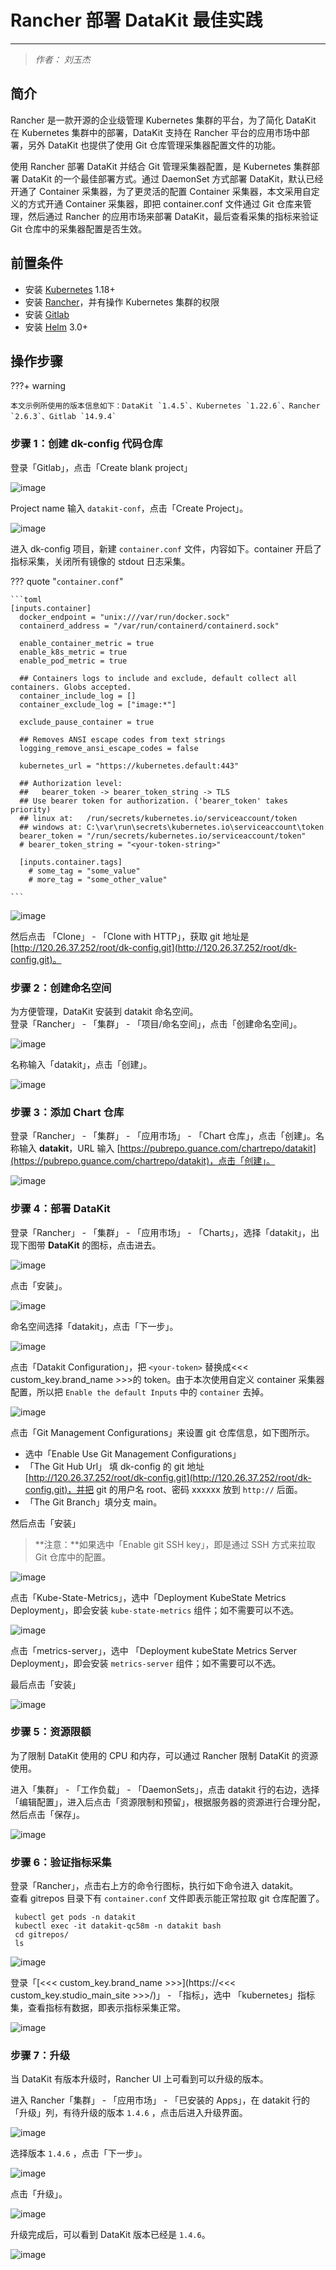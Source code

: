 # Rancher 部署 DataKit 最佳实践

---

> _作者： 刘玉杰_

## 简介

Rancher 是一款开源的企业级管理 Kubernetes 集群的平台，为了简化 DataKit 在 Kubernetes 集群中的部署，DataKit 支持在 Rancher 平台的应用市场中部署，另外 DataKit 也提供了使用 Git 仓库管理采集器配置文件的功能。

使用 Rancher 部署 DataKit 并结合 Git 管理采集器配置，是 Kubernetes 集群部署 DataKit 的一个最佳部署方式。通过 DaemonSet 方式部署 DataKit，默认已经开通了 Container 采集器，为了更灵活的配置 Container 采集器，本文采用自定义的方式开通 Container 采集器，即把 container.conf 文件通过 Git 仓库来管理，然后通过 Rancher 的应用市场来部署 DataKit，最后查看采集的指标来验证 Git 仓库中的采集器配置是否生效。

## 前置条件

- 安装 [Kubernetes](https://kubernetes.io/docs/setup/production-environment/tools/) 1.18+
- 安装 [Rancher](https://rancher.com/docs/rancher/v2.6/en/installation/)，并有操作 Kubernetes 集群的权限
- 安装 [Gitlab](https://about.gitlab.com/)
- 安装 [Helm](https://github.com/helm/helm) 3.0+

## 操作步骤

???+ warning

    本文示例所使用的版本信息如下：DataKit `1.4.5`、Kubernetes `1.22.6`、Rancher `2.6.3`、Gitlab `14.9.4`

### 步骤 1：创建 dk-config 代码仓库

登录「Gitlab」，点击「Create blank project」

![image](../images/rancher-install-1.png)

Project name 输入 `datakit-conf`，点击「Create Project」。

![image](../images/rancher-install-2.png)

进入 dk-config 项目，新建 `container.conf` 文件，内容如下。container 开启了指标采集，关闭所有镜像的 stdout 日志采集。

??? quote "`container.conf`"

    ```toml
    [inputs.container]
      docker_endpoint = "unix:///var/run/docker.sock"
      containerd_address = "/var/run/containerd/containerd.sock"

      enable_container_metric = true
      enable_k8s_metric = true
      enable_pod_metric = true

      ## Containers logs to include and exclude, default collect all containers. Globs accepted.
      container_include_log = []
      container_exclude_log = ["image:*"]

      exclude_pause_container = true

      ## Removes ANSI escape codes from text strings
      logging_remove_ansi_escape_codes = false

      kubernetes_url = "https://kubernetes.default:443"

      ## Authorization level:
      ##   bearer_token -> bearer_token_string -> TLS
      ## Use bearer token for authorization. ('bearer_token' takes priority)
      ## linux at:   /run/secrets/kubernetes.io/serviceaccount/token
      ## windows at: C:\var\run\secrets\kubernetes.io\serviceaccount\token
      bearer_token = "/run/secrets/kubernetes.io/serviceaccount/token"
      # bearer_token_string = "<your-token-string>"

      [inputs.container.tags]
        # some_tag = "some_value"
        # more_tag = "some_other_value"

    ```

![image](../images/rancher-install-3.png)

然后点击 「Clone」 - 「Clone with HTTP」，获取 git 地址是 [http://120.26.37.252/root/dk-config.git](http://120.26.37.252/root/dk-config.git)。

### 步骤 2：创建命名空间

为方便管理，DataKit 安装到 datakit 命名空间。<br/>
登录「Rancher」 - 「集群」 - 「项目/命名空间」，点击「创建命名空间」。

![image](../images/rancher-install-4.png)

名称输入「datakit」，点击「创建」。

![image](../images/rancher-install-5.png)

### 步骤 3：添加 Chart 仓库

登录「Rancher」 - 「集群」 - 「应用市场」 - 「Chart 仓库」，点击「创建」。名称输入 **datakit**，URL 输入 [https://pubrepo.guance.com/chartrepo/datakit](https://pubrepo.guance.com/chartrepo/datakit)，点击「创建」。

![image](../images/rancher-install-6.png)

### 步骤 4：部署 DataKit

登录「Rancher」 - 「集群」 - 「应用市场」 - 「Charts」，选择「datakit」，出现下图带 **DataKit** 的图标，点击进去。

![image](../images/rancher-install-7.png)

点击「安装」。

![image](../images/rancher-install-8.png)

命名空间选择「datakit」，点击「下一步」。

![image](../images/rancher-install-9.png)

点击「Datakit Configuration」，把 `<your-token>` 替换成<<< custom_key.brand_name >>>的 token。由于本次使用自定义 container 采集器配置，所以把 `Enable the default Inputs` 中的 `container` 去掉。

![image](../images/rancher-install-10.png)

点击「Git Management Configurations」来设置 git 仓库信息，如下图所示。

- 选中「Enable Use Git Management Configurations」
- 「The Git Hub Url」 填 dk-config 的 git 地址 [http://120.26.37.252/root/dk-config.git](http://120.26.37.252/root/dk-config.git)，并把 git 的用户名 root、密码 xxxxxx 放到 `http://` 后面。
- 「The Git Branch」填分支 main。

然后点击「安装」

> **注意：**如果选中「Enable git SSH key」，即是通过 SSH 方式来拉取 Git 仓库中的配置。

![image](../images/rancher-install-11.png)

点击「Kube-State-Metrics」，选中「Deployment KubeState Metrics Deployment」，即会安装 `kube-state-metrics` 组件；如不需要可以不选。

![image](../images/rancher-install-12.png)

点击「metrics-server」，选中 「Deployment kubeState Metrics Server Deployment」，即会安装 `metrics-server` 组件；如不需要可以不选。

最后点击「安装」

![image](../images/rancher-install-13.png)

### 步骤 5：资源限额

为了限制 DataKit 使用的 CPU 和内存，可以通过 Rancher 限制 DataKit 的资源使用。

进入「集群」 - 「工作负载」 - 「DaemonSets」，点击 datakit 行的右边，选择「编辑配置」，进入后点击「资源限制和预留」，根据服务器的资源进行合理分配，然后点击「保存」。

![image](../images/rancher-install-14.png)

### 步骤 6：验证指标采集

登录「Rancher」，点击右上方的命令行图标，执行如下命令进入 datakit。<br/>
查看 gitrepos 目录下有 `container.conf` 文件即表示能正常拉取 git 仓库配置了。

```shell
 kubectl get pods -n datakit
 kubectl exec -it datakit-qc58m -n datakit bash
 cd gitrepos/
 ls
```

![image](../images/rancher-install-15.png)

登录「[<<< custom_key.brand_name >>>](https://<<< custom_key.studio_main_site >>>/)」 - 「指标」，选中 「kubernetes」指标集，查看指标有数据，即表示指标采集正常。

![image](../images/rancher-install-16.png)

### 步骤 7：升级

当 DataKit 有版本升级时，Rancher UI 上可看到可以升级的版本。

进入 Rancher「集群」 - 「应用市场」 - 「已安装的 Apps」，在 datakit 行的「升级」列，有待升级的版本 `1.4.6` ，点击后进入升级界面。

![image](../images/rancher-install-17.png)

选择版本 `1.4.6` ，点击「下一步」。

![image](../images/rancher-install-18.png)

点击「升级」。

![image](../images/rancher-install-19.png)

升级完成后，可以看到 DataKit 版本已经是 `1.4.6`。

![image](../images/rancher-install-20.png)
